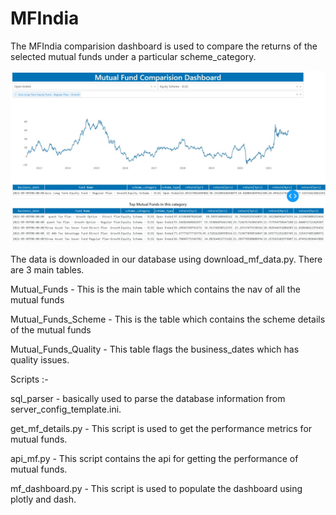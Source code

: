 # MFIndia

The MFIndia comparision dashboard is used to compare the returns of the selected mutual funds under a particular scheme_category.

![alt text](https://github.com/SarveshShetty19/MFIndia/blob/050f84a519ef1d04ad38c37ce5ad8ff58ba97e8a/Web%20capture_13-9-2021_23111_127.0.0.1.jpeg)

The data is downloaded in our database using download_mf_data.py.
There are 3 main tables.

Mutual_Funds - This is the main table which contains the nav of all the mutual funds

Mutual_Funds_Scheme - This is the table which contains the scheme details of the mutual funds

Mutual_Funds_Quality - This table flags the business_dates which has quality issues.


Scripts :-

sql_parser - basically used to parse the database information from server_config_template.ini.

get_mf_details.py - This script is used to get the performance metrics for mutual funds.

api_mf.py - This script contains the api for getting the performance of mutual funds.

mf_dashboard.py - This script is used to populate the dashboard using plotly and dash.





